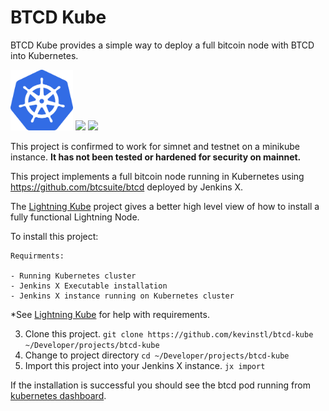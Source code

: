 # BTCD Kube

BTCD Kube provides a simple way to deploy a full bitcoin node with BTCD into Kubernetes.           

[<img src="https://raw.githubusercontent.com/kubernetes/kubernetes/master/logo/logo.png" width="100px">](https://kubernetes.io/docs/home "Kubernetes")  [<img src="https://avatars3.githubusercontent.com/u/10235229?s=200&v=4" width="100px">](https://github.com/btcsuite/btcd "BTCD")  [<img src="https://jenkins.io/images/logos/jenkins-x/jenkins-x-256.png" width="100px">](https://jenkins-x.io "Jenkins X")

This project is confirmed to work for simnet and testnet on a minikube instance. **It has not been tested or hardened for security on mainnet.**

This project implements a full bitcoin node running in Kubernetes using https://github.com/btcsuite/btcd deployed by Jenkins X. 

The [Lightning Kube](https://github.com/kevinstl/lightning-kube) project gives a better high level view of how to install a fully functional Lightning Node. 


To install this project:
```
Requirments:

- Running Kubernetes cluster
- Jenkins X Executable installation
- Jenkins X instance running on Kubernetes cluster
```
*See [Lightning Kube](https://github.com/kevinstl/lightning-kube) for help with requirements.

3. Clone this project. `git clone https://github.com/kevinstl/btcd-kube ~/Developer/projects/btcd-kube`
4. Change to project directory `cd ~/Developer/projects/btcd-kube`
5. Import this project into your Jenkins X instance. `jx import`

If the installation is successful you should see the btcd pod running from [kubernetes dashboard](http://minikube-easy:30000/#!/pod?namespace=lightning-kube).